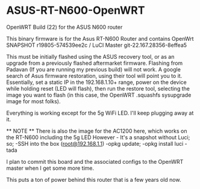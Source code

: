 # ASUS-RT-N600-OpenWRT
OpenWRT Build (22) for the ASUS N600 router

This binary firmware is for the Asus RT-N600 Router and contains OpenWrt SNAPSHOT r19805-574539ee2c / LuCI Master git-22.167.28356-8effea5

This must be initially flashed using the ASUS recovery tool, or as an upgrade from a previously flashed aftermarket firmware. 
Flashing from Padavan (If you are running my previous build) will not work. 
A google search of Asus firmware restoration, using their tool will point you to it. 
Essentially, set a static IP in the 192.168.1.10+ range, power on the device while holding 
reset (LED will flash), then run the restore tool, selecting the image you want to flash (in this case, 
the OpenWRT .squashfs sysupgrade image for most folks).

Everything is working except for the 5g WiFi LED. I'll keep plugging away at it. 

** NOTE **
There is also the image for the AC1200 here, which works on the RT-N600 including the 5g LED
However - It's a snapshot without Luci; so;
-SSH into the box (root@192.168.1.1)
-opkg update;
-opkg install luci
-tada


I plan to commit this board and the associated configs to the OpenWRT master when I get some more time. 

This puts a ton of power behind this router that is a few years old now. 

